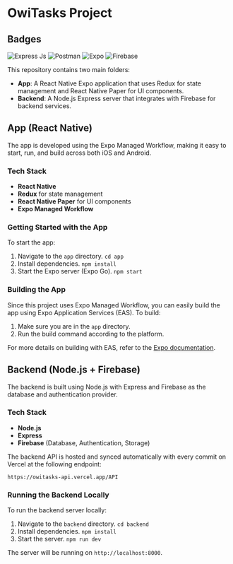 # OwiTasks Project

## Badges
![Express Js](https://img.shields.io/badge/Express.js-000000?style=for-the-badge&logo=express&logoColor=white) 
![Postman](https://img.shields.io/badge/Postman-FF6C37?style=for-the-badge&logo=Postman&logoColor=white) 
![Expo](https://img.shields.io/badge/expo-1C1E24?style=for-the-badge&logo=expo&logoColor=#D04A37)
![Firebase](https://img.shields.io/badge/firebase-a08021?style=for-the-badge&logo=firebase&logoColor=ffcd34)

This repository contains two main folders:

- **App**: A React Native Expo application that uses Redux for state management and React Native Paper for UI components.
- **Backend**: A Node.js Express server that integrates with Firebase for backend services.

## App (React Native)

The app is developed using the Expo Managed Workflow, making it easy to start, run, and build across both iOS and Android.

### Tech Stack

- **React Native**
- **Redux** for state management
- **React Native Paper** for UI components
- **Expo Managed Workflow**

### Getting Started with the App

To start the app:

1. Navigate to the `app` directory.
    ```cd app```
2. Install dependencies.
    ```npm install```
3. Start the Expo server (Expo Go).
    ```npm start```

### Building the App

Since this project uses Expo Managed Workflow, you can easily build the app using Expo Application Services (EAS). To build:

1. Make sure you are in the `app` directory.
2. Run the build command according to the platform.

For more details on building with EAS, refer to the [Expo documentation](https://docs.expo.dev/build/introduction/).

## Backend (Node.js + Firebase)

The backend is built using Node.js with Express and Firebase as the database and authentication provider.

### Tech Stack

- **Node.js**
- **Express**
- **Firebase** (Database, Authentication, Storage)

The backend API is hosted and synced automatically with every commit on Vercel at the following endpoint:

`https://owitasks-api.vercel.app/API`

### Running the Backend Locally

To run the backend server locally:

1. Navigate to the `backend` directory.
    ```cd backend```
2. Install dependencies.
    ```npm install```
3. Start the server.
    ```npm run dev```

The server will be running on `http://localhost:8000`.
